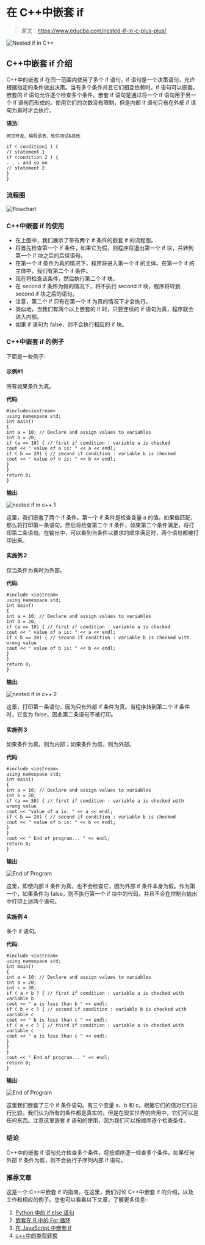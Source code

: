 # 在 C++中嵌套 if

> 原文：<https://www.educba.com/nested-if-in-c-plus-plus/>

![Nested if in C++](img/ec3fee6834e3b52b868626eaa153a940.png)



## C++中嵌套 if 介绍

C++中的嵌套 if 在同一范围内使用了多个 if 语句。if 语句是一个决策语句，允许根据指定的条件做出决策。当有多个条件并且它们相互依赖时，if 语句可以嵌套。嵌套的 if 语句允许逐个检查多个条件。嵌套 if 语句是通过将一个 if 语句用于另一个 if 语句而形成的。使用它们的次数没有限制，但是内部 if 语句只有在外部 if 语句为真时才会执行。

**语法:**

<small>网页开发、编程语言、软件测试&其他</small>

```
if ( condition1 ) {
// statement 1
if (condition 2 ) {
. . . and so on
// statement 2
}
}
```

### 流程图

![flowchart](img/21e3ba0ec8d007a8ac725f821d16c549.png)



### C++中嵌套 if 的使用

*   在上图中，我们展示了带有两个 if 条件的嵌套 if 的流程图。
*   将首先检查第一个 if 条件，如果它为假，则程序将退出第一个 if 块，并转到第一个 if 块之后的后续语句。
*   在第一个 if 条件为真的情况下，程序将进入第一个 if 的主体。在第一个 if 的主体中，我们有第二个 if 条件。
*   现在将检查该条件，然后执行第二个 if 块。
*   在 second if 条件为假的情况下，将不执行 second if 块，程序将转到 second if 块之后的语句。
*   注意，第二个 if 只有在第一个 if 为真的情况下才会执行。
*   类似地，当我们有两个以上嵌套的 if 时，只要连续的 if 语句为真，程序就会进入内部。
*   如果 if 语句为 false，则不会执行相应的 if 块。

### C++中嵌套 if 的例子

下面是一些例子:

#### 示例#1

所有如果条件为真。

**代码**:

```
#include<iostream>
using namespace std;
int main()
{
int a = 10; // Declare and assign values to variables
int b = 20;
if (a == 10) { // first if condition : variable a is checked
cout << " value of a is: " << a << endl;
if ( b == 20) { // second if condition : variable b is checked
cout << " value of b is: " << b << endl;
}
}
return 0;
}
```

**输出**:

![nested if in c++ 1](img/9b420d1456b0be1cf874ca8309788c06.png)



这里，我们嵌套了两个 if 条件。第一个 if 条件是检查变量 a 的值。如果值匹配，那么将打印第一条语句。然后将检查第二个 if 条件，如果第二个条件满足，将打印第二条语句。在输出中，可以看到当条件以要求的顺序满足时，两个语句都被打印出来。

#### 实施例 2

仅当条件为真时为外部。

**代码:**

```
#include <iostream>
using namespace std;
int main()
{
int a = 10; // Declare and assign values to variables
int b = 20;
if (a == 10) { // first if condition : variable a is checked
cout << " value of a is: " << a << endl;
if ( b == 30) { // second if condition : variable b is checked with wrong value
cout << " value of b is: " << b << endl;
}
}
return 0;
}
```

**输出:**

![nested if in c++ 2](img/07f8c46af5c6704b3af838c19b6d02c4.png)



这里，打印第一条语句，因为只有外部 if 条件为真。当程序转到第二个 if 条件时，它变为 false，因此第二条语句不被打印。

#### 实施例 3

如果条件为真，则为内部；如果条件为假，则为外部。

**代码**:

```
#include <iostream>
using namespace std;
int main()
{
int a = 10; // Declare and assign values to variables
int b = 20;
if (a == 50) { // first if condition : variable a is checked with wrong value
cout << "value of a is: " << a << endl;
if ( b == 20) { // second if condition : variable b is checked
cout << " value of b is: " << b << endl;
}
}
cout << " End of program... " << endl;
return 0;
}
```

**输出:**

![End of Program](img/9f847a21cae943dc6efad91f2c9af034.png)



这里，即使内部 if 条件为真，也不会检查它，因为外部 if 条件本身为假。作为第一个，如果条件为 false，则不执行第一个 if 块中的代码，并且不会在控制台输出中打印上述两个语句。

#### 实施例 4

多个 if 语句。

**代码:**

```
#include <iostream>
using namespace std;
int main()
{
int a = 10; // Declare and assign values to variables
int b = 20;
int c = 30;
if ( a < b ) { // first if condition : variable a is checked with variable b
cout << " a is less than b " << endl;
if ( b < c ) { // second if condition : variable b is checked with variable c
cout << " b is less than c " << endl;
if ( a < c ) { // third if condition : variable a is checked with variable c
cout << " a is less than c " << endl;
}
}
}
cout << " End of program... " << endl;
return 0;
}
```

**输出:**

![End of Program](img/9f847a21cae943dc6efad91f2c9af034.png)



这里我们嵌套了三个 if 条件语句。有三个变量 a、b 和 c。根据它们的值对它们进行比较。我们认为所有的条件都是真实的，但是在现实世界的应用中，它们可以是任何东西。注意这里嵌套 if 语句的使用，因为我们可以按顺序逐个检查条件。

### 结论

C++中的嵌套 if 语句允许检查多个条件。将按顺序逐一检查多个条件。如果任何外部 If 条件为假，则不会执行子序列内部 if 语句。

### 推荐文章

这是一个 C++中嵌套 if 的指南。在这里，我们讨论 C++中嵌套 if 的介绍，以及工作和相应的例子。您也可以看看以下文章，了解更多信息–

1.  [Python 中的 if else 语句](https://www.educba.com/if-else-statement-in-python/)
2.  [嵌套在 R 中的 For 循环](https://www.educba.com/nested-for-loop-in-r/)
3.  [在 JavaScript 中嵌套 if](https://www.educba.com/nested-if-in-javascript/)
4.  [c++中的类型转换](https://www.educba.com/type-casting-in-c-plus-plus/)





